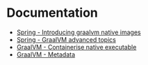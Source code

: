 # Documentation 

<ul>
  <li><a target="_blank" href="https://docs.spring.io/spring-boot/reference/packaging/native-image/introducing-graalvm-native-images.html"> Spring - Introducing graalvm native images</a>  </li>
  <li><a target="_blank" href="https://docs.spring.io/spring-boot/reference/packaging/native-image/advanced-topics.html"> Spring - GraalVM advanced topics </a> </li>
  <li><a target="_blank" href="https://www.graalvm.org/jdk21/reference-manual/native-image/guides/containerise-native-executable-and-run-in-docker-container/"> GraalVM - Containerise native executable </a> </li>
  <li><a target="_blank" href="https://www.graalvm.org/jdk21/reference-manual/native-image/metadata/"> GraalVM - Metadata </a> </li>
</ul>




